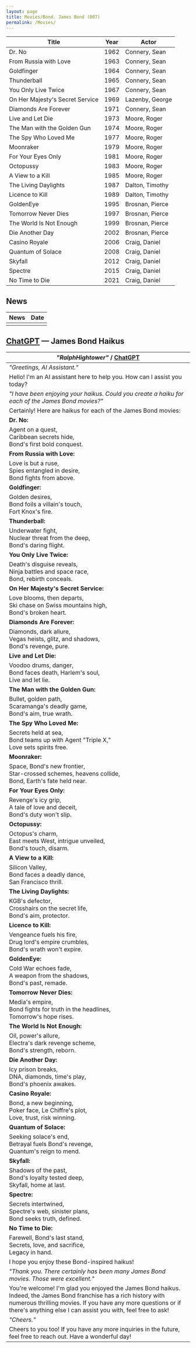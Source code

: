 ```yaml
---
layout: page
title: Movies/Bond. James Bond (007)
permalink: /Movies/
---
```


| Title | Year | Actor |
|-------|------|------|
| Dr. No | 1962 | Connery, Sean |
| From Russia with Love | 1963 | Connery, Sean |
| Goldfinger | 1964 | Connery, Sean |
| Thunderball | 1965 | Connery, Sean |
| You Only Live Twice | 1967 | Connery, Sean |
| On Her Majesty's Secret Service | 1969| Lazenby, George |
| Diamonds Are Forever | 1971 | Connery, Sean |
| Live and Let Die | 1973 | Moore, Roger |
| The Man with the Golden Gun | 1974 | Moore, Roger |
| The Spy Who Loved Me | 1977 |  Moore, Roger |
| Moonraker | 1979 | Moore, Roger |
| For Your Eyes Only | 1981 | Moore, Roger |
| Octopussy | 1983 | Moore, Roger |
| A View to a Kill | 1985 | Moore, Roger |
| The Living Daylights | 1987 | Dalton, Timothy |
| Licence to Kill | 1989 | Dalton, Timothy |
| GoldenEye | 1995 | Brosnan, Pierce |
| Tomorrow Never Dies | 1997 | Brosnan, Pierce |
| The World Is Not Enough | 1999 | Brosnan, Pierce |
| Die Another Day | 2002 | Brosnan, Pierce |
| Casino Royale | 2006 | Craig, Daniel |
| Quantum of Solace | 2008 | Craig, Daniel |
| Skyfall | 2012 | Craig, Daniel |
| Spectre | 2015 | Craig, Daniel |
| No Time to Die | 2021 | Craig, Daniel |

## News

| News | Date |
|---|---|
|   |   |

## [ChatGPT](https://chat.openai.com/) — James Bond Haikus 

| *"RalphHightower"* / [ChatGPT](https://chat.openai.com/) |
|---|
| *"Greetings, AI Assistant."* |
|Hello! I'm an AI assistant here to help you. How can I assist you today?|
| *"I have been enjoying your haikus. Could you create a haiku for each of the James Bond movies?"* |
|Certainly! Here are haikus for each of the James Bond movies:|
| **Dr. No:** |
|Agent on a quest,<br />Caribbean secrets hide,<br />Bond's first bold conquest.|
| **From Russia with Love:** |
|Love is but a ruse,<br />Spies entangled in desire,<br />Bond fights from above.|
| **Goldfinger:** |
|Golden desires,<br />Bond foils a villain's touch,<br />Fort Knox's fire.|
| **Thunderball:** |
|Underwater fight,<br />Nuclear threat from the deep,<br />Bond's daring flight.|
| **You Only Live Twice:** |
|Death's disguise reveals,<br />Ninja battles and space race,<br />Bond, rebirth conceals.|
| **On Her Majesty's Secret Service:** |
|Love blooms, then departs,<br />Ski chase on Swiss mountains high,<br />Bond's broken heart.|
| **Diamonds Are Forever:** |
|Diamonds, dark allure,<br />Vegas heists, glitz, and shadows,<br />Bond's revenge, pure.|
| **Live and Let Die:** |
|Voodoo drums, danger,<br />Bond faces death, Harlem's soul,<br />Live and let lie.|
| **The Man with the Golden Gun:** |
|Bullet, golden path,<br />Scaramanga's deadly game,<br />Bond's aim, true wrath.|
| **The Spy Who Loved Me:** |
|Secrets held at sea,<br />Bond teams up with Agent "Triple X,"<br />Love sets spirits free.|
| **Moonraker:** |
|Space, Bond's new frontier,<br />Star-crossed schemes, heavens collide,<br />Bond, Earth's fate held near.|
| **For Your Eyes Only:** |
|Revenge's icy grip,<br />A tale of love and deceit,<br />Bond's duty won't slip.|
| **Octopussy:** |
|Octopus's charm,<br />East meets West, intrigue unveiled,<br />Bond's touch, disarm.|
| **A View to a Kill:** |
|Silicon Valley,<br />Bond faces a deadly dance,<br />San Francisco thrill.|
| **The Living Daylights:** |
|KGB's defector,<br />Crosshairs on the secret life,<br />Bond's aim, protector.|
| **Licence to Kill:** |
|Vengeance fuels his fire,<br />Drug lord's empire crumbles,<br />Bond's wrath won't expire.|
| **GoldenEye:** |
|Cold War echoes fade,<br />A weapon from the shadows,<br />Bond's past, remade.|
| **Tomorrow Never Dies:** |
|Media's empire,<br />Bond fights for truth in the headlines,<br />Tomorrow's hope rises.|
| **The World Is Not Enough:** |
|Oil, power's allure,<br />Electra's dark revenge scheme,<br />Bond's strength, reborn.|
| **Die Another Day:** |
|Icy prison breaks,<br />DNA, diamonds, time's play,<br />Bond's phoenix awakes.|
| **Casino Royale:** |
|Bond, a new beginning,<br />Poker face, Le Chiffre's plot,<br />Love, trust, risk winning.|
| **Quantum of Solace:** |
|Seeking solace's end,<br />Betrayal fuels Bond's revenge,<br />Quantum's reign to mend.|
| **Skyfall:** |
|Shadows of the past,<br />Bond's loyalty tested deep,<br />Skyfall, home at last.|
| **Spectre:** |
|Secrets intertwined,<br />Spectre's web, sinister plans,<br />Bond seeks truth, defined.|
| **No Time to Die:** |
|Farewell, Bond's last stand,<br />Secrets, love, and sacrifice,<br />Legacy in hand.|
|I hope you enjoy these Bond-inspired haikus!|
| *"Thank you. There certainly has been many James Bond movies. Those were excellent."* |
|You're welcome! I'm glad you enjoyed the James Bond haikus. Indeed, the James Bond franchise has a rich history with numerous thrilling movies. If you have any more questions or if there's anything else I can assist you with, feel free to ask!|
| *"Cheers."* |
|Cheers to you too! If you have any more inquiries in the future, feel free to reach out. Have a wonderful day!|

